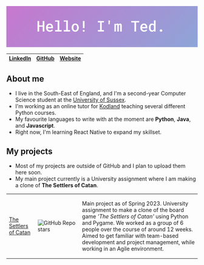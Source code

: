 [![banner](banner.png)](https://github.com/TedAlden)

| [LinkedIn](https://www.linkedin.com/in/ted-alden-templeman/) | [GitHub](https://github.com/TedAlden) | [Website](https://www.tedalden.dev/) |
| - | - | - |

## About me

- I live in the South-East of England, and I'm a second-year Computer Science student at the [University of Sussex](https://www.sussex.ac.uk/study/undergraduate/courses/computer-science-mcomp).
- I'm working as an online tutor for [Kodland](https://www.kodland.org/) teaching several different Python courses.
- My favourite languages to write with at the moment are **Python**, **Java**, and **Javascript**.
- Right now, I'm learning React Native to expand my skillset.

## My projects

- Most of my projects are outside of GitHub and I plan to upload them here soon.
- My main project currently is a University assignment where I am making a clone of **The Settlers of Catan**.

<table><tr><td width=15%>

[The Settlers of Catan](https://github.com/TedAlden/settlers-of-catan)

</td><td width=103>
  
![GitHub Repo stars](https://img.shields.io/github/stars/tedalden/settlers-of-catan?style=social)
  
</td><td>

Main project as of Spring 2023. University assignment to make a clone of the board game *'The Settlers of Catan'* using Python and Pygame. We worked as a group of 6 people over the course of around 12 weeks. Aimed to get familiar with team-based development and project management, while working in an Agile environment.

</td></tr></table>
